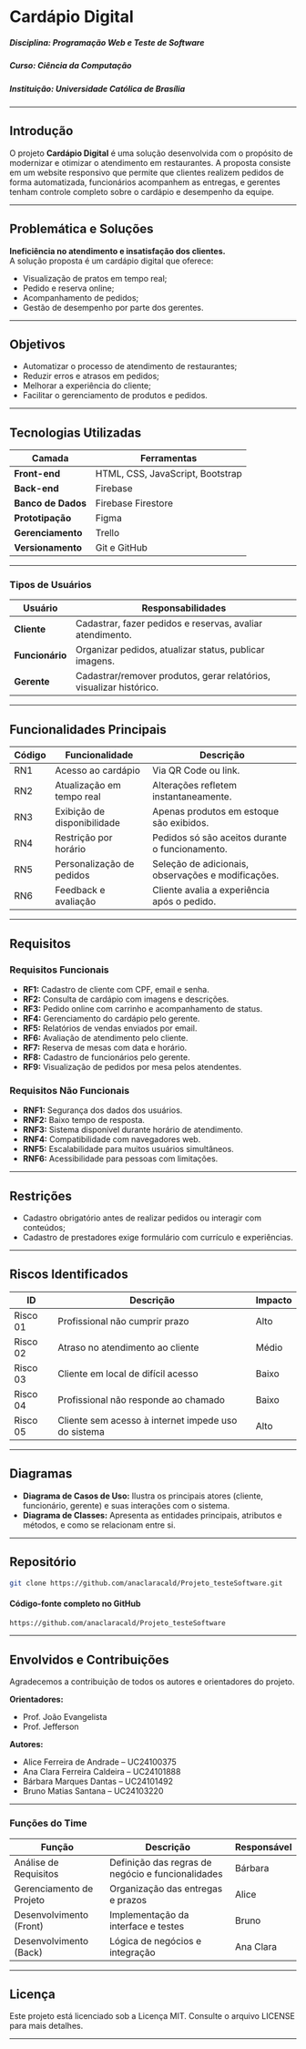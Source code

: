 # Cardápio Digital

##### **Disciplina:** Programação Web e Teste de Software  
##### **Curso:** Ciência da Computação  
##### **Instituição:** Universidade Católica de Brasília  

---

## Introdução

O projeto **Cardápio Digital** é uma solução desenvolvida com o propósito de modernizar e otimizar o atendimento em restaurantes. A proposta consiste em um website responsivo que permite que clientes realizem pedidos de forma automatizada, funcionários acompanhem as entregas, e gerentes tenham controle completo sobre o cardápio e desempenho da equipe.

---

## Problemática e Soluções

**Ineficiência no atendimento e insatisfação dos clientes.**  
A solução proposta é um cardápio digital que oferece:

- Visualização de pratos em tempo real;
- Pedido e reserva online;
- Acompanhamento de pedidos;
- Gestão de desempenho por parte dos gerentes.

---

## Objetivos

- Automatizar o processo de atendimento de restaurantes;
- Reduzir erros e atrasos em pedidos;
- Melhorar a experiência do cliente;
- Facilitar o gerenciamento de produtos e pedidos.

---

## Tecnologias Utilizadas

| Camada         | Ferramentas                                      |
|----------------|--------------------------------------------------|
| **Front-end**  | HTML, CSS, JavaScript, Bootstrap                 |
| **Back-end**   | Firebase                                         |
| **Banco de Dados** | Firebase Firestore                          |
| **Prototipação** | Figma                                         |
| **Gerenciamento** | Trello                                       |
| **Versionamento** | Git e GitHub                                 |

---

### Tipos de Usuários

| Usuário     | Responsabilidades |
|-------------|-------------------|
| **Cliente** | Cadastrar, fazer pedidos e reservas, avaliar atendimento. |
| **Funcionário** | Organizar pedidos, atualizar status, publicar imagens. |
| **Gerente** | Cadastrar/remover produtos, gerar relatórios, visualizar histórico. |

---

## Funcionalidades Principais

| Código | Funcionalidade               | Descrição                                                                 |
|--------|------------------------------|---------------------------------------------------------------------------|
| RN1    | Acesso ao cardápio           | Via QR Code ou link.                                                       |
| RN2    | Atualização em tempo real    | Alterações refletem instantaneamente.                                     |
| RN3    | Exibição de disponibilidade  | Apenas produtos em estoque são exibidos.                                  |
| RN4    | Restrição por horário        | Pedidos só são aceitos durante o funcionamento.                           |
| RN5    | Personalização de pedidos    | Seleção de adicionais, observações e modificações.                        |
| RN6    | Feedback e avaliação         | Cliente avalia a experiência após o pedido.                               |

---

## Requisitos

### Requisitos Funcionais

- **RF1:** Cadastro de cliente com CPF, email e senha.
- **RF2:** Consulta de cardápio com imagens e descrições.
- **RF3:** Pedido online com carrinho e acompanhamento de status.
- **RF4:** Gerenciamento do cardápio pelo gerente.
- **RF5:** Relatórios de vendas enviados por email.
- **RF6:** Avaliação de atendimento pelo cliente.
- **RF7:** Reserva de mesas com data e horário.
- **RF8:** Cadastro de funcionários pelo gerente.
- **RF9:** Visualização de pedidos por mesa pelos atendentes.

### Requisitos Não Funcionais

- **RNF1:** Segurança dos dados dos usuários.
- **RNF2:** Baixo tempo de resposta.
- **RNF3:** Sistema disponível durante horário de atendimento.
- **RNF4:** Compatibilidade com navegadores web.
- **RNF5:** Escalabilidade para muitos usuários simultâneos.
- **RNF6:** Acessibilidade para pessoas com limitações.

---

## Restrições

- Cadastro obrigatório antes de realizar pedidos ou interagir com conteúdos;
- Cadastro de prestadores exige formulário com currículo e experiências.

---

## Riscos Identificados

| ID       | Descrição                                                                 | Impacto |
|----------|---------------------------------------------------------------------------|---------|
| Risco 01 | Profissional não cumprir prazo                                            | Alto    |
| Risco 02 | Atraso no atendimento ao cliente                                          | Médio   |
| Risco 03 | Cliente em local de difícil acesso                                        | Baixo   |
| Risco 04 | Profissional não responde ao chamado                                      | Baixo   |
| Risco 05 | Cliente sem acesso à internet impede uso do sistema                      | Alto    |

---

## Diagramas

- **Diagrama de Casos de Uso:** Ilustra os principais atores (cliente, funcionário, gerente) e suas interações com o sistema.
- **Diagrama de Classes:** Apresenta as entidades principais, atributos e métodos, e como se relacionam entre si.

---

## Repositório

```bash 
git clone https://github.com/anaclaracald/Projeto_testeSoftware.git
```

#### Código-fonte completo no GitHub

```bash 
https://github.com/anaclaracald/Projeto_testeSoftware
```

---

## Envolvidos e Contribuições
Agradecemos a contribuição de todos os autores e orientadores do projeto.

**Orientadores:** 
- Prof. João Evangelista 
- Prof. Jefferson  

**Autores:**
- Alice Ferreira de Andrade – UC24100375
- Ana Clara Ferreira Caldeira – UC24101888
- Bárbara Marques Dantas – UC24101492
- Bruno Matias Santana – UC24103220

---

### Funções do Time

| Função                  | Descrição                                            | Responsável     |
|-------------------------|------------------------------------------------------|-----------------|
| Análise de Requisitos   | Definição das regras de negócio e funcionalidades    | Bárbara         |
| Gerenciamento de Projeto| Organização das entregas e prazos                    | Alice           |
| Desenvolvimento (Front) | Implementação da interface e testes                  | Bruno           |
| Desenvolvimento (Back)  | Lógica de negócios e integração                      | Ana Clara       |

---

## Licença 

Este projeto está licenciado sob a Licença MIT. Consulte o arquivo LICENSE para mais detalhes.

---

